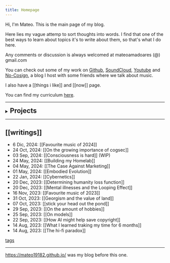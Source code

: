 ```yaml
---
title: Homepage
---
```


Hi, I'm Mateo. This is the main page of my blog.

Here lies my vague attemp to sort thoughts into words. I find that one of the best ways to learn about topics it's to write about them, so that's what I do here.

Any comments or discussion is always welcomed at mateoamadoares (@) gmail.com

You can check out some of my work on [Github](https://github.com/mateo19182), [SoundCloud](https://soundcloud.com/m19182), [Youtube](https://www.youtube.com/channel/UCEJKcBK7i88Iv3saZy2xuSg) and [No-Cosign](https://no-cosign.m19182.dev/), a blog I host with some friends where we talk about music.

I also have a [[things i like]] and [[now]] page.

You can find my curriculum [here](/data/mateoamadoares-cv.pdf).

---

<details>
  <summary><h2 style="display: inline;">Projects</h2></summary>

Here are some of my recent code projects:

- [Competed on a flood detection challenge](https://github.com/mateo19182/floods_sa)
- [GymSimulation](https://github.com/angelbarreiros/GymSimulation/tree/main)
  - Using gym's occupancy data and maps, we built a simulation that allows managers to easily visualize it.
- [ScoreBoard](https://egt.m19182.dev/)
  - Scoreboard for a tennis school.
- [img-corroder](https://github.com/mateo19182/img-corroder)
  - Image processing tool written in Rust, centered around [glitch](http://satyarth.me/articles/pixel-sorting/) and [corruption](https://lo.calho.st/posts/image-glitching/) effects.
  - Able to create custom filter pipelines or randomized ones, also added the ability to do image segmentation based on a text prompt based on [SAM2 and GroundingDINO](https://github.com/mateo19182/langSAM)
- [Competed on a satellite imagery detection challenge with friends](https://github.com/Gonzalosilvalde/challenge-reducido)
  - Placed top25, ok for the first time, learned lots about satellite data.
- [Sibilance Shredder](https://github.com/mateo19182/Sibilance_Shredder)
  - Simple Chrome extension for reducing sibilance in speech.
- [Bastos-finetune](https://github.com/mateo19182/bastos-finetune)
  - Trained a Lora for Llama 3.1. on a dataset of Miguel Anxo Bastos's conferences and articles.
- [mostos0](https://huggingface.co/mateo-19182/mosoco)
  - Flux Lora on [Victor Moscoso's](https://en.wikipedia.org/wiki/Victor_Moscoso) poster art.
- [all-the-breaks](https://github.com/mateo19182/all-the-breaks)
  - Trained a model based on musicgen-small with drum breaks.
- [Liminal Chat Simulator](https://github.com/mateo19182/liminal-chat-sim)
  - Simple UI for having multiple LLM agents chatting to each other.
- [Local RAG](https://github.com/mateo19182/localRagLLM)
  - Simple implementation of Retrieval-Augmented Generation to add relevant context to your queries and integration with [paperless-ngx](https://github.com/paperless-ngx/paperless-ngx).
- [GaliciaGymMap](https://github.com/mateo19182/GaliciaGymMap)
  - Map for displaying sports-related places using Leaflet.js. Data was scraped from google maps.
- [live@NADIE.CREA - 2023](https://youtu.be/xBBow3L3EF8)
  - Performed an audiovisual live show at the event, using reactive and artifially generated visuals that morph with the music. Most of the music were my own productions, the visuals were made with StableDiffusion and TouchDesigner.

</details>

---

## [[writings]]

- 6 Dic, 2024:  [[Favourite music of 2024]]
- 24 Oct, 2024: [[On the growing importance of cogsec]]
- 03 Sep, 2024: [[Consciousness is hard]] (WIP)
- 24 May, 2024: [[Building my Homelab]]
- 04 May, 2024: [[The Case Against Marketing]]
- 01 May, 2024: [[Embodied Evolution]]
- 22 Jan, 2024: [[Cybernetics]]
- 20 Dec, 2023: [[Determining humanity loss function]]
- 20 Dec, 2023: [[Mental illnesses and the Looping Effect]]
- 16 Nov, 2023: [[Favourite music of 2023]]
- 31 Oct, 2023: [[Georgism and the value of land]]
- 07 Oct, 2023: [[stick your head out the pond]]
- 29 Sep, 2023: [[On the amount of hobbies]]
- 25 Sep, 2023: [[On models]]
- 22 Sep, 2023: [[How AI might help save copyright]]
- 14 Aug, 2023: [[What I learned traking my time for 6 months]]
- 14 Aug, 2023: [[The hi-fi paradox]]

[tags](https://blog.m19182.dev/tags/)

---

<https://mateo19182.github.io/> was my blog before this one.